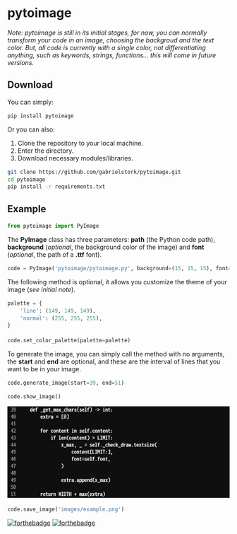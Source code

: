 # pytoimage

*Note: pytoimage is still in its initial stages, for now, you can normally transform your code in an image, choosing the backgroud and the text color. But, all code is currently with a single color, not differentiating anything, such as keywords, strings, functions... this will come in future versions.*

## Download

You can simply:

```sh
pip install pytoimage
```

Or you can also:

1. Clone the repository to your local machine.
2. Enter the directory.
3. Download necessary modules/libraries.

```sh
git clone https://github.com/gabrielstork/pytoimage.git
cd pytoimage
pip install -r requirements.txt
```

## Example

```python
from pytoimage import PyImage
```

The **PyImage** class has three parameters: **path** (the Python code path), **background** (*optional*, the background color of the image) and **font** (*optional*, the path of a **.ttf** font).

```python
code = PyImage('pytoimage/pytoimage.py', background=(15, 15, 15), font='fonts/Inconsolata.ttf')
```

The following method is optional, it allows you customize the theme of your image (*see initial note*).

```python
palette = {
    'line': (149, 149, 149),
    'normal': (255, 255, 255),
}

code.set_color_palette(palette=palette)
```

To generate the image, you can simply call the method with no arguments, the **start** and **end** are optional, and these are the interval of lines that you want to be in your image.

```python
code.generate_image(start=39, end=51)
```

```python
code.show_image()
```

![Example](https://raw.githubusercontent.com/gabrielstork/pytoimage/main/images/example.png?token=AUUMP4TZFVIWGTGZPVBE4FLBGYFAM)


```python
code.save_image('images/example.png')
```

[![forthebadge](https://forthebadge.com/images/badges/made-with-python.svg)](https://github.com/gabrielstork)
[![forthebadge](https://forthebadge.com/images/badges/built-with-love.svg)](https://github.com/gabrielstork)